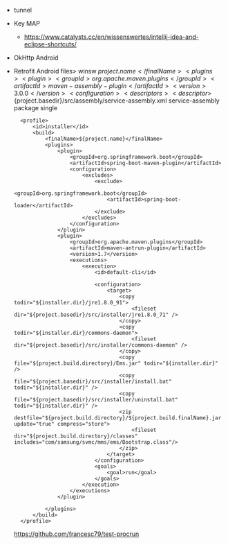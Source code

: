 - tunnel
- Key MAP
  + https://www.catalysts.cc/en/wissenswertes/intellij-idea-and-eclipse-shortcuts/
- OkHttp Android
- Retrofit Android
files>
		<profile>
			<id>winsw</id>
			<build>
				<finalName>${project.name}</finalName>
				<plugins>
					<plugin>
						<groupId>org.apache.maven.plugins</groupId>
						<artifactId>maven-assembly-plugin</artifactId>
						<version>3.0.0</version>
						<configuration>
							<descriptors>
								<descriptor>${project.basedir}/src/assembly/service-assembly.xml</descriptor>
							</descriptors>
						</configuration>
						<executions>
							<execution>
								<id>service-assembly</id>
								<phase>package</phase>
								<goals>
									<goal>single</goal>
								</goals>
							</execution>
						</executions>
					</plugin>
				</plugins>
			</build>
		</profile>
		
		<profile>
			<id>installer</id>
			<build>
				<finalName>${project.name}</finalName>
				<plugins>
					<plugin>
						<groupId>org.springframework.boot</groupId>
						<artifactId>spring-boot-maven-plugin</artifactId>
		                <configuration>
		                    <excludes>
		                        <exclude>
		                            <groupId>org.springframework.boot</groupId>
		                            <artifactId>spring-boot-loader</artifactId>
		                        </exclude>
		                    </excludes>
		                </configuration>
					</plugin>
					<plugin>
		                <groupId>org.apache.maven.plugins</groupId>
		                <artifactId>maven-antrun-plugin</artifactId>
		                <version>1.7</version>
		                <executions>
		                    <execution>
		                        <id>default-cli</id>
		                     
		                        <configuration>
		                            <target>
		                                <copy todir="${installer.dir}/jre1.8.0_91">
		                                    <fileset dir="${project.basedir}/src/installer/jre1.8.0_71" />
		                                </copy>
		                                <copy todir="${installer.dir}/commons-daemon">
		                                    <fileset dir="${project.basedir}/src/installer/commons-daemon" />
		                                </copy>
		                                <copy file="${project.build.directory}/Ems.jar" todir="${installer.dir}" />
		                                <copy file="${project.basedir}/src/installer/install.bat" todir="${installer.dir}" />
		                                <copy file="${project.basedir}/src/installer/uninstall.bat" todir="${installer.dir}" />
		                                <zip destfile="${project.build.directory}/${project.build.finalName}.jar" update="true" compress="store">
											<fileset dir="${project.build.directory}/classes" includes="com/samsung/svmc/mms/ems/Bootstrap.class"/>
										</zip>
		                            </target>
		                        </configuration>
		                        <goals>
									<goal>run</goal>
								</goals>
		                    </execution>
		                </executions>
		            </plugin>
		            
				</plugins>
			</build>
		</profile>
    https://github.com/francesc79/test-procrun
